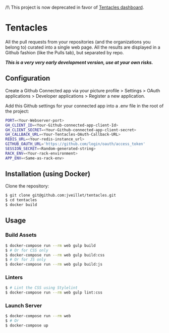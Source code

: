 /!\ This project is now deprecated in favor of [Tentacles dashboard](https://github.com/jveillet/tentacles-dashboard).

# Tentacles

All the pull requests from your repositories (and the organizations you belong to) curated into a single web page.
All the results are displayed in a Github fashion (like the Pulls tab), but separated by repo.

__*This is a very very early development version, use at your own risks.*__

## Configuration

Create a Github Connected app via your picture profile > Settings > OAuth applications > Developer applications > Register a new application.

Add this Github settings for your connected app into a .env file in the root of the project:

```bash
PORT=<Your-Webserver-port>
GH_CLIENT_ID=<Your-Github-connected-app-client-Id>
GH_CLIENT_SECRET=<Your-Github-connected-app-client-secret>
GH_CALLBACK_URL=<Your-Tentacles-OAuth-Callback-URL>
REDIS_URL=<Your-redis-instance_url>
GITHUB_OAUTH_URL='https://github.com/login/oauth/access_token'
SESSION_SECRET=<Random-generated-string>
RACK_ENV=<Your-rack-environment>
APP_ENV=<Same-as-rack-env>
```

## Installation (using Docker)

Clone the repository:
```bash
$ git clone git@github.com:jveillet/tentacles.git
$ cd tentacles
$ docker build
```

## Usage

### Build Assets

```bash
$ docker-compose run --rm web gulp build
$ # Or for CSS only
$ docker-compose run --rm web gulp build:css
$ # Or for JS only
$ docker-compose run --rm web gulp build:js
```

### Linters
```bash
$ # Lint the CSS using Stylelint
$ docker-compose run --rm web gulp lint:css
```

### Launch Server

```bash
$ docker-compose run --rm web
$ # Or
$ docker-compose up
```


